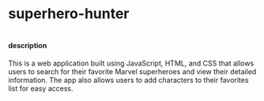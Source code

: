 # superhero-hunter

# <h4>description</h4>
This is a web application built using JavaScript, HTML, and CSS that allows users to search for their favorite Marvel superheroes and view their detailed information. The app also allows users to add characters to their favorites list for easy access.

